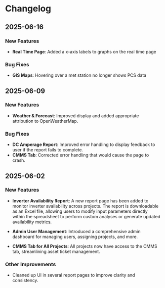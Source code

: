 # Changelog

## 2025-06-16

### New Features
- **Real Time Page**:  Added a x-axis labels to graphs on the real time page

### Bug Fixes
- **GIS Maps**:  Hovering over a met station no longer shows PCS data

## 2025-06-09

### New Features

- **Weather & Forecast**: Improved display and added appropriate attribution to OpenWeatherMap.

### Bug Fixes

- **DC Amperage Report**: Improved error handling to display feedback to user if the report fails to complete.
- **CMMS Tab**: Corrected error handling that would cause the page to crash.

## 2025-06-02

### New Features

- **Inverter Availability Report**: A new report page has been added to monitor inverter availability across projects. The report is downloadable as an Excel file, allowing users to modify input parameters directly within the spreadsheet to perform custom analyses or generate updated availability metrics.

- **Admin User Management**: Introduced a comprehensive admin dashboard for managing users, assigning projects, and more.

- **CMMS Tab for All Projects**: All projects now have access to the CMMS tab, streamlining asset ticket management.

### Other Improvements

- Cleaned up UI in several report pages to improve clarity and consistency.
